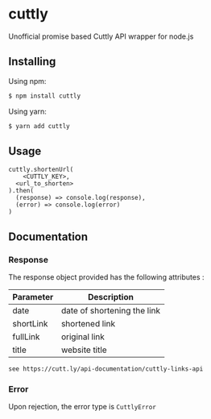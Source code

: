# cuttly

Unofficial promise based Cuttly API wrapper for node.js

## Installing

Using npm:

```bash
$ npm install cuttly
```

Using yarn:

```bash
$ yarn add cuttly
```

## Usage

```
cuttly.shortenUrl(
    <CUTTLY_KEY>,
  <url_to_shorten>
).then(
  (response) => console.log(response),
  (error) => console.log(error)
)
```

## Documentation

### Response

The response object provided has the following attributes :


| Parameter | Description                 |
|-----------|-----------------------------|
| date      | date of shortening the link |
| shortLink | shortened link              |
| fullLink  | original link               |
| title     | website title               |


	see https://cutt.ly/api-documentation/cuttly-links-api
	
### Error

Upon rejection, the error type is ```CuttlyError```
